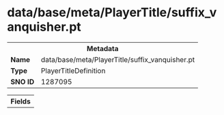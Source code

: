 <h1>data/base/meta/PlayerTitle/suffix_vanquisher.pt</h1><table><tr><th colspan="100%">Metadata</th></tr><tr><td><b>Name</b></td><td>data/base/meta/PlayerTitle/suffix_vanquisher.pt</td></tr><tr><td><b>Type</b></td><td>PlayerTitleDefinition</td></tr><tr><td><b>SNO ID</b></td><td>1287095</td></tr></table>

<table><tr><th colspan="100%">Fields</th></tr></table>

